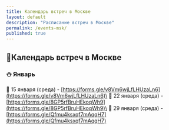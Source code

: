 ```yaml
---
title: Календарь встреч в Москве
layout: default
description: "Расписание встреч в Москве"
permalink: /events-msk/
published: true
---
```

## 🌆Календарь встреч в Москве

### ⛄ Январь
🌆 15 января (среда) - [https://forms.gle/v8Vm6wjLfLHUzaLn6](https://forms.gle/v8Vm6wjLfLHUzaLn6)\
🌆 22 января (среда) - [https://forms.gle/8GP5rfBruHEkoqWh9](https://forms.gle/8GP5rfBruHEkoqWh9)\
🌆 29 января (среда) - [https://forms.gle/Qfmu4ksxqf7mAqqH7](https://forms.gle/Qfmu4ksxqf7mAqqH7)

